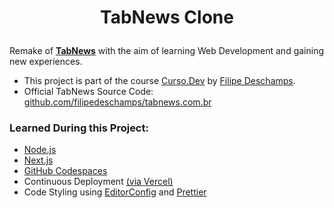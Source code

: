 # <p align=center>TabNews Clone</p>

Remake of [**TabNews**](https://www.tabnews.com.br/) with the aim of learning Web Development and gaining new experiences.

- This project is part of the course [Curso.Dev](https://curso.dev/) by [Filipe Deschamps](https://github.com/filipedeschamps).
- Official TabNews Source Code: [github.com/filipedeschamps/tabnews.com.br](https://github.com/filipedeschamps/tabnews.com.br)

### Learned During this Project:

- [Node.js](https://nodejs.org/)
- [Next.js](https://nextjs.org/)
- [GitHub Codespaces](https://github.com/features/codespaces)
- Continuous Deployment [(via Vercel)](https://vercel.com)
- Code Styling using [EditorConfig](https://editorconfig.org/) and [Prettier](https://prettier.io/)
